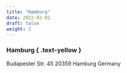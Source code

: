 ```yaml
---
title: "Hamburg"
date: 2022-02-02
draft: false
weight: 2
---
```


### Hamburg { .text-yellow }

<!-- [hamburg@freiheit.com](mailto:hamburg@freiheit.com) -->
Budapester Str. 45
20359 Hamburg
Germany